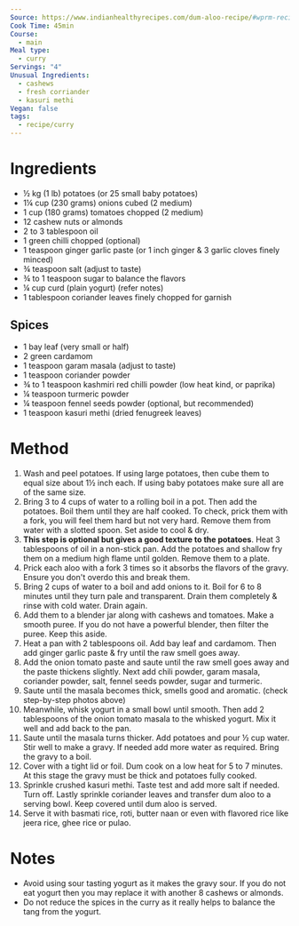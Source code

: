 ```yaml
---
Source: https://www.indianhealthyrecipes.com/dum-aloo-recipe/#wprm-recipe-container-37734
Cook Time: 45min
Course:
  - main
Meal type:
  - curry
Servings: "4"
Unusual Ingredients:
  - cashews
  - fresh corriander
  - kasuri methi
Vegan: false
tags:
  - recipe/curry
---
```

# Ingredients

- ½ kg (1 lb) potatoes (or 25 small baby potatoes)
- 1¼ cup (230 grams) onions cubed (2 medium)
- 1 cup (180 grams) tomatoes chopped (2 medium)
- 12 cashew nuts or almonds
- 2 to 3 tablespoon oil
- 1 green chilli chopped (optional)
- 1 teaspoon ginger garlic paste (or 1 inch ginger & 3 garlic cloves finely minced)
- ¾ teaspoon salt (adjust to taste)
- ¾ to 1 teaspoon sugar to balance the flavors
- ¼ cup curd (plain yogurt) (refer notes)
- 1 tablespoon coriander leaves finely chopped for garnish

## Spices

- 1 bay leaf (very small or half)
- 2 green cardamom
- 1 teaspoon garam masala (adjust to taste)
- 1 teaspoon coriander powder
- ¾ to 1 teaspoon kashmiri red chilli powder (low heat kind, or paprika)
- ¼ teaspoon turmeric powder
- ¼ teaspoon fennel seeds powder (optional, but recommended)
- 1 teaspoon kasuri methi (dried fenugreek leaves)

# Method

1. Wash and peel potatoes. If using large potatoes, then cube them to equal size about 1½ inch each. If using baby potatoes make sure all are of the same size.
2. Bring 3 to 4 cups of water to a rolling boil in a pot. Then add the potatoes. Boil them until they are half cooked. To check, prick them with a fork, you will feel them hard but not very hard. Remove them from water with a slotted spoon. Set aside to cool & dry.
3. **This step is optional but gives a good texture to the potatoes**. Heat 3 tablespoons of oil in a non-stick pan. Add the potatoes and shallow fry them on a medium high flame until golden. Remove them to a plate.
4. Prick each aloo with a fork 3 times so it absorbs the flavors of the gravy. Ensure you don't overdo this and break them.
5. Bring 2 cups of water to a boil and add onions to it. Boil for 6 to 8 minutes until they turn pale and transparent. Drain them completely & rinse with cold water. Drain again.
6. Add them to a blender jar along with cashews and tomatoes. Make a smooth puree. If you do not have a powerful blender, then filter the puree. Keep this aside.
7. Heat a pan with 2 tablespoons oil. Add bay leaf and cardamom. Then add ginger garlic paste & fry until the raw smell goes away.
8. Add the onion tomato paste and saute until the raw smell goes away and the paste thickens slightly. Next add chili powder, garam masala, coriander powder, salt, fennel seeds powder, sugar and turmeric.
10. Saute until the masala becomes thick, smells good and aromatic. (check step-by-step photos above)
11. Meanwhile, whisk yogurt in a small bowl until smooth. Then add 2 tablespoons of the onion tomato masala to the whisked yogurt. Mix it well and add back to the pan.
12. Saute until the masala turns thicker. Add potatoes and pour ½ cup water. Stir well to make a gravy. If needed add more water as required. Bring the gravy to a boil.
13. Cover with a tight lid or foil. Dum cook on a low heat for 5 to 7 minutes. At this stage the gravy must be thick and potatoes fully cooked.
14. Sprinkle crushed kasuri methi. Taste test and add more salt if needed. Turn off. Lastly sprinkle coriander leaves and transfer dum aloo to a serving bowl. Keep covered until dum aloo is served.
16. Serve it with basmati rice, roti, butter naan or even with flavored rice like jeera rice, ghee rice or pulao.

# Notes

- Avoid using sour tasting yogurt as it makes the gravy sour. If you do not eat yogurt then you may replace it with another 8 cashews or almonds.
- Do not reduce the spices in the curry as it really helps to balance the tang from the yogurt.